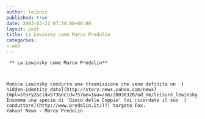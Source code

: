 ```yaml
---
author: leibniz
published: true
date: 2003-03-21 07:34:00+00:00
layout: post
title: La Lewinsky come Marco Predolin
categories:
- web
---
```


	 ** La Lewinsky come Marco Predolin**
	
	
	
	Monica Lewinsky condurra una trasmissione che vene definita un  [   hidden-identity date](http://story.news.yahoo.com/news?tmpl=story2&cid=573&ncid=757&e=1&u=/nm/20030320/od_nm/leisure_lewinsky_dc). Insomma una specie di 'Gioco delle Coppie' (vi ricordate il suo  [   conduttore](http://www.predolin.it/)?) targato Fox.   
	Yahoo! News - Marco Predolin